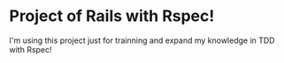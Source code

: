 # Project of Rails with Rspec!

I'm using this project just for trainning and expand my knowledge in TDD with Rspec!
